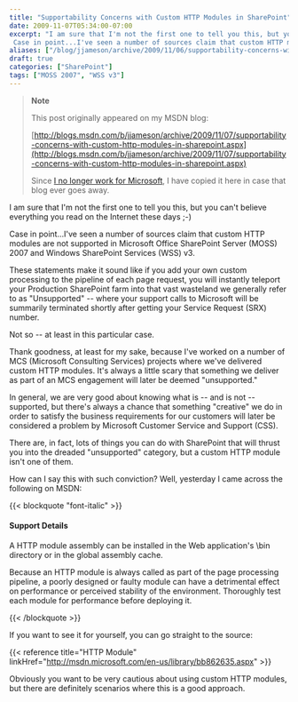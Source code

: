 ```yaml
---
title: "Supportability Concerns with Custom HTTP Modules in SharePoint"
date: 2009-11-07T05:34:00-07:00
excerpt: "I am sure that I'm not the first one to tell you this, but you can't believe everything you read on the Internet these days ;-) 
 Case in point...I've seen a number of sources claim that custom HTTP modules are not supported in Microsoft Office SharePoint..."
aliases: ["/blog/jjameson/archive/2009/11/06/supportability-concerns-with-custom-http-modules-in-sharepoint.aspx", "/blog/jjameson/archive/2009/11/07/supportability-concerns-with-custom-http-modules-in-sharepoint.aspx"]
draft: true
categories: ["SharePoint"]
tags: ["MOSS 2007", "WSS v3"]
---
```


> **Note**
>
> This post originally appeared on my MSDN blog:
>
> [http://blogs.msdn.com/b/jjameson/archive/2009/11/07/supportability-concerns-with-custom-http-modules-in-sharepoint.aspx](http://blogs.msdn.com/b/jjameson/archive/2009/11/07/supportability-concerns-with-custom-http-modules-in-sharepoint.aspx)
>
> Since
> [I no longer work for Microsoft](/blog/jjameson/2011/09/02/last-day-with-microsoft),
> I have copied it here in case that blog ever goes away.

I am sure that I'm not the first one to tell you this, but you can't believe
everything you read on the Internet these days ;-)

Case in point...I've seen a number of sources claim that custom HTTP modules are
not supported in Microsoft Office SharePoint Server (MOSS) 2007 and Windows
SharePoint Services (WSS) v3.

These statements make it sound like if you add your own custom processing to the
pipeline of each page request, you will instantly teleport your Production
SharePoint farm into that vast wasteland we generally refer to as "Unsupported"
-- where your support calls to Microsoft will be summarily terminated shortly
after getting your Service Request (SRX) number.

Not so -- at least in this particular case.

Thank goodness, at least for my sake, because I've worked on a number of MCS
(Microsoft Consulting Services) projects where we've delivered custom HTTP
modules. It's always a little scary that something we deliver as part of an MCS
engagement will later be deemed "unsupported."

In general, we are very good about knowing what is -- and is not -- supported,
but there's always a chance that something "creative" we do in order to satisfy
the business requirements for our customers will later be considered a problem
by Microsoft Customer Service and Support (CSS).

There are, in fact, lots of things you can do with SharePoint that will thrust
you into the dreaded "unsupported" category, but a custom HTTP module isn't one
of them.

How can I say this with such conviction? Well, yesterday I came across the
following on MSDN:

{{< blockquote "font-italic" >}}

#### Support Details

A HTTP module assembly can be installed in the Web application's \bin directory
or in the global assembly cache.

Because an HTTP module is always called as part of the page processing pipeline,
a poorly designed or faulty module can have a detrimental effect on performance
or perceived stability of the environment. Thoroughly test each module for
performance before deploying it.

{{< /blockquote >}}

If you want to see it for yourself, you can go straight to the source:

{{< reference title="HTTP Module"
linkHref="http://msdn.microsoft.com/en-us/library/bb862635.aspx" >}}

Obviously you want to be very cautious about using custom HTTP modules, but
there are definitely scenarios where this is a good approach.
